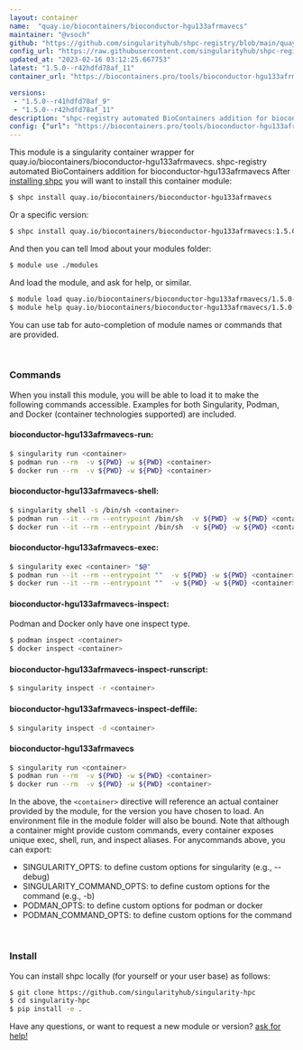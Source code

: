```yaml
---
layout: container
name:  "quay.io/biocontainers/bioconductor-hgu133afrmavecs"
maintainer: "@vsoch"
github: "https://github.com/singularityhub/shpc-registry/blob/main/quay.io/biocontainers/bioconductor-hgu133afrmavecs/container.yaml"
config_url: "https://raw.githubusercontent.com/singularityhub/shpc-registry/main/quay.io/biocontainers/bioconductor-hgu133afrmavecs/container.yaml"
updated_at: "2023-02-16 03:12:25.667753"
latest: "1.5.0--r42hdfd78af_11"
container_url: "https://biocontainers.pro/tools/bioconductor-hgu133afrmavecs"

versions:
 - "1.5.0--r41hdfd78af_9"
 - "1.5.0--r42hdfd78af_11"
description: "shpc-registry automated BioContainers addition for bioconductor-hgu133afrmavecs"
config: {"url": "https://biocontainers.pro/tools/bioconductor-hgu133afrmavecs", "maintainer": "@vsoch", "description": "shpc-registry automated BioContainers addition for bioconductor-hgu133afrmavecs", "latest": {"1.5.0--r42hdfd78af_11": "sha256:07e1e8931aa3fa094232cbc0a5167adbf08570ab563eb277dc5776737b387d53"}, "tags": {"1.5.0--r41hdfd78af_9": "sha256:246a6c4bb47f3c2d7a89c3f5155ed8362aa7f46ee7e96ad006559d0f51b2645d", "1.5.0--r42hdfd78af_11": "sha256:07e1e8931aa3fa094232cbc0a5167adbf08570ab563eb277dc5776737b387d53"}, "docker": "quay.io/biocontainers/bioconductor-hgu133afrmavecs"}
---
```


This module is a singularity container wrapper for quay.io/biocontainers/bioconductor-hgu133afrmavecs.
shpc-registry automated BioContainers addition for bioconductor-hgu133afrmavecs
After [installing shpc](#install) you will want to install this container module:


```bash
$ shpc install quay.io/biocontainers/bioconductor-hgu133afrmavecs
```

Or a specific version:

```bash
$ shpc install quay.io/biocontainers/bioconductor-hgu133afrmavecs:1.5.0--r42hdfd78af_11
```

And then you can tell lmod about your modules folder:

```bash
$ module use ./modules
```

And load the module, and ask for help, or similar.

```bash
$ module load quay.io/biocontainers/bioconductor-hgu133afrmavecs/1.5.0--r42hdfd78af_11
$ module help quay.io/biocontainers/bioconductor-hgu133afrmavecs/1.5.0--r42hdfd78af_11
```

You can use tab for auto-completion of module names or commands that are provided.

<br>

### Commands

When you install this module, you will be able to load it to make the following commands accessible.
Examples for both Singularity, Podman, and Docker (container technologies supported) are included.

#### bioconductor-hgu133afrmavecs-run:

```bash
$ singularity run <container>
$ podman run --rm  -v ${PWD} -w ${PWD} <container>
$ docker run --rm  -v ${PWD} -w ${PWD} <container>
```

#### bioconductor-hgu133afrmavecs-shell:

```bash
$ singularity shell -s /bin/sh <container>
$ podman run --it --rm --entrypoint /bin/sh  -v ${PWD} -w ${PWD} <container>
$ docker run --it --rm --entrypoint /bin/sh  -v ${PWD} -w ${PWD} <container>
```

#### bioconductor-hgu133afrmavecs-exec:

```bash
$ singularity exec <container> "$@"
$ podman run --it --rm --entrypoint ""  -v ${PWD} -w ${PWD} <container> "$@"
$ docker run --it --rm --entrypoint ""  -v ${PWD} -w ${PWD} <container> "$@"
```

#### bioconductor-hgu133afrmavecs-inspect:

Podman and Docker only have one inspect type.

```bash
$ podman inspect <container>
$ docker inspect <container>
```

#### bioconductor-hgu133afrmavecs-inspect-runscript:

```bash
$ singularity inspect -r <container>
```

#### bioconductor-hgu133afrmavecs-inspect-deffile:

```bash
$ singularity inspect -d <container>
```



#### bioconductor-hgu133afrmavecs

```bash
$ singularity run <container>
$ podman run --rm  -v ${PWD} -w ${PWD} <container>
$ docker run --rm  -v ${PWD} -w ${PWD} <container>
```


In the above, the `<container>` directive will reference an actual container provided
by the module, for the version you have chosen to load. An environment file in the
module folder will also be bound. Note that although a container
might provide custom commands, every container exposes unique exec, shell, run, and
inspect aliases. For anycommands above, you can export:

 - SINGULARITY_OPTS: to define custom options for singularity (e.g., --debug)
 - SINGULARITY_COMMAND_OPTS: to define custom options for the command (e.g., -b)
 - PODMAN_OPTS: to define custom options for podman or docker
 - PODMAN_COMMAND_OPTS: to define custom options for the command

<br>

### Install

You can install shpc locally (for yourself or your user base) as follows:

```bash
$ git clone https://github.com/singularityhub/singularity-hpc
$ cd singularity-hpc
$ pip install -e .
```

Have any questions, or want to request a new module or version? [ask for help!](https://github.com/singularityhub/singularity-hpc/issues)